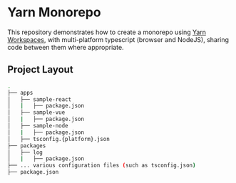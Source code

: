 # Yarn Monorepo

This repository demonstrates how to create a monorepo using [Yarn Workspaces](https://classic.yarnpkg.com/en/docs/workspaces/), with multi-platform typescript (browser and NodeJS), sharing code between them where appropriate. 

## Project Layout

```sh
.
├── apps
│   ├── sample-react
│   |   ├── package.json
│   ├── sample-vue
│   |   ├── package.json
│   ├── sample-node
│   |   ├── package.json
│   ├── tsconfig.{platform}.json
├── packages
│   ├── log
│   |   ├── package.json
├── ... various configuration files (such as tsconfig.json)
├── package.json
```
